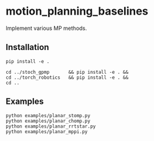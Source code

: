 # motion_planning_baselines
Implement various MP methods.

## Installation

```azure
pip install -e .
```

```azure
cd ../stoch_gpmp       && pip install -e . && 
cd ../torch_robotics   && pip install -e . && 
cd ..
```

## Examples

```azure
python examples/planar_stomp.py
python examples/planar_chomp.py
python examples/planar_rrtstar.py
python examples/planar_mppi.py
```
